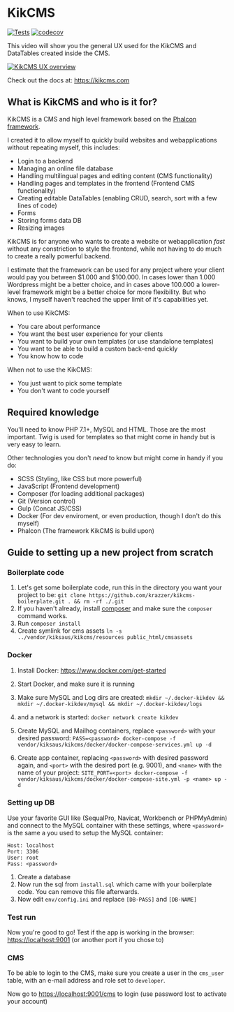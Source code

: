 # KikCMS
[![Tests](https://github.com/krazzer/kikcms/workflows/Tests/badge.svg?branch=master)](https://github.com/krazzer/kikcms/actions?query=workflow%3ATests)
[![codecov](https://codecov.io/gh/krazzer/kikcms/branch/master/graph/badge.svg)](https://codecov.io/gh/krazzer/kikcms)

This video will show you the general UX used for the KikCMS and DataTables created inside the CMS.

[![KikCMS UX overview](https://i.ytimg.com/vi/QC54n2KOSfs/maxresdefault.jpg)](https://www.youtube.com/watch?v=QC54n2KOSfs "KikCMS UX overview")

Check out the docs at: https://kikcms.com

## What is KikCMS and who is it for?

KikCMS is a CMS and high level framework based on the [Phalcon framework](https://phalconphp.com/).

I created it to allow myself to quickly build websites and webapplications without repeating myself, this includes:

* Login to a backend
* Managing an online file database
* Handling multilingual pages and editing content (CMS functionality)
* Handling pages and templates in the frontend (Frontend CMS functionality)
* Creating editable DataTables (enabling CRUD, search, sort with a few lines of code)
* Forms
* Storing forms data DB
* Resizing images

KikCMS is for anyone who wants to create a website or webapplication <i>fast</i> without any 
constriction to style the frontend, while not having to do much to create a really powerful
backend.

I estimate that the framework can be used for any project where your client would pay you 
between $1.000 and $100.000. In cases lower than 1.000 Wordpress might be a better choice,
and in cases above 100.000 a lower-level framework might be a better choice for more flexibility.
But who knows, I myself haven't reached the upper limit of it's capabilities yet. 

When to use KikCMS:
 * You care about performance
 * You want the best user experience for your clients
 * You want to build your own templates (or use standalone templates)
 * You want to be able to build a custom back-end quickly
 * You know how to code
 
 When not to use the KikCMS:
 * You just want to pick some template
 * You don't want to code yourself 

## Required knowledge

You'll need to know PHP 7.1+, MySQL and HTML. Those are the most important. Twig is used for templates so that might come in handy but is very easy to learn.

Other technologies you don't <i>need</i> to know but might come in handy if you do:

* SCSS (Styling, like CSS but more powerful)
* JavaScript (Frontend development)
* Composer (for loading additional packages)
* Git (Version control)
* Gulp (Concat JS/CSS)
* Docker (For dev enviroment, or even production, though I don't do this myself)
* Phalcon (The framework KikCMS is build upon)

## Guide to setting up a new project from scratch

### Boilerplate code
1. Let's get some boilerplate code, run this in the directory you want your project to be: `git clone https://github.com/krazzer/kikcms-boilerplate.git . && rm -rf ./.git`
2. If you haven't already, install [composer](https://getcomposer.org/doc/00-intro.md#installation-linux-unix-macos) and make sure the `composer` command works.
3. Run `composer install`
4. Create symlink for cms assets `ln -s ../vendor/kiksaus/kikcms/resources public_html/cmsassets`

### Docker 
1. Install Docker: https://www.docker.com/get-started
2. Start Docker, and make sure it is running
3. Make sure MySQL and Log dirs are created:
`mkdir ~/.docker-kikdev && mkdir ~/.docker-kikdev/mysql && mkdir ~/.docker-kikdev/logs`

4. and a network is started: `docker network create kikdev`
5. Create MySQL and Mailhog containers, replace `<password>` with your desired password: `PASS=<password> docker-compose -f vendor/kiksaus/kikcms/docker/docker-compose-services.yml up -d`

6. Create app container, replacing `<password>` with desired password again, and `<port>` with the desired port (e.g. 9001), and `<name>` with the name of your project:
`SITE_PORT=<port> docker-compose -f vendor/kiksaus/kikcms/docker/docker-compose-site.yml -p <name> up -d`

### Setting up DB
Use your favorite GUI like (SequalPro, Navicat, Workbench or PHPMyAdmin) and connect to 
the MySQL container with these settings, where `<password>` is the same a you used to setup the MySQL container:

```
Host: localhost  
Port: 3306
User: root
Pass: <password>
```

1. Create a database
2. Now run the sql from `install.sql` which came with your boilerplate code. You can remove this file afterwards.
3. Now edit `env/config.ini` and replace `[DB-PASS]` and `[DB-NAME]`

### Test run

Now you're good to go! Test if the app is working in the browser: [https://localhost:9001](https://localhost:9001) (or another port if you chose to)

### CMS

To be able to login to the CMS, make sure you create a user in the `cms_user` table, with an e-mail address and role set to `developer`.

Now go to [https://localhost:9001/cms](https://localhost:9001/cms) to login (use password lost to activate your account)
